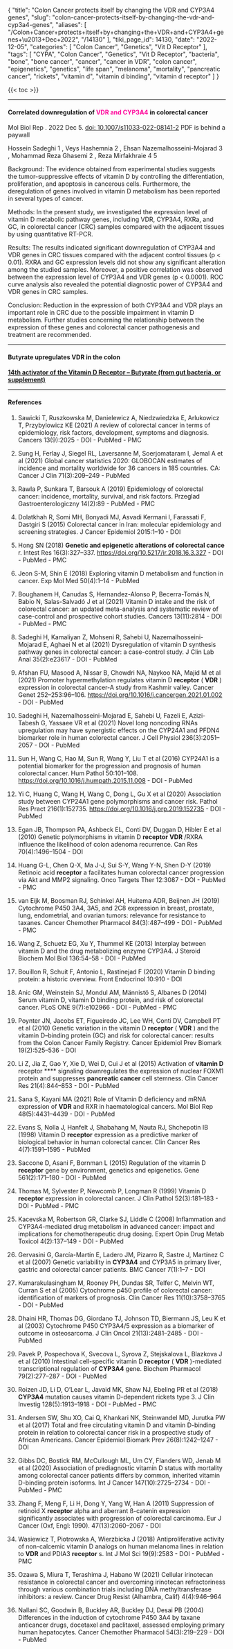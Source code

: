 {
    "title": "Colon Cancer protects itself by changing the VDR and CYP3A4 genes",
    "slug": "colon-cancer-protects-itself-by-changing-the-vdr-and-cyp3a4-genes",
    "aliases": [
        "/Colon+Cancer+protects+itself+by+changing+the+VDR+and+CYP3A4+genes+\u2013+Dec+2022",
        "/14130"
    ],
    "tiki_page_id": 14130,
    "date": "2022-12-05",
    "categories": [
        "Colon Cancer",
        "Genetics",
        "Vit D Receptor"
    ],
    "tags": [
        "CYPA",
        "Colon Cancer",
        "Genetics",
        "Vit D Receptor",
        "bacteria",
        "bone",
        "bone cancer",
        "cancer",
        "cancer in VDR",
        "colon cancer",
        "epigenetics",
        "genetics",
        "life span",
        "melanoma",
        "mortality",
        "pancreatic cancer",
        "rickets",
        "vitamin d",
        "vitamin d binding",
        "vitamin d receptor"
    ]
}


{{< toc >}} 

---

#### Correlated downregulation of <span style="color:#F09;">VDR and CYP3A4</span> in colorectal cancer

Mol Biol Rep . 2022 Dec 5. [doi: 10.1007/s11033-022-08141-2](https://doi.org/10.1007/s11033-022-08141-2) PDF is behind a paywall

Hossein Sadeghi  1 , Veys Hashemnia  2 , Ehsan Nazemalhosseini-Mojarad  3 , Mohammad Reza Ghasemi  2 , Reza Mirfakhraie  4   5

Background: The evidence obtained from experimental studies suggests the tumor-suppressive effects of vitamin D by controlling the differentiation, proliferation, and apoptosis in cancerous cells. Furthermore, the deregulation of genes involved in vitamin D metabolism has been reported in several types of cancer.

Methods: In the present study, we investigated the expression level of vitamin D metabolic pathway genes, including VDR, CYP3A4, RXRa, and GC, in colorectal cancer (CRC) samples compared with the adjacent tissues by using quantitative RT-PCR.

Results: The results indicated significant downregulation of CYP3A4 and VDR genes in CRC tissues compared with the adjacent control tissues (p < 0.01). RXRA and GC expression levels did not show any significant alteration among the studied samples. Moreover, a positive correlation was observed between the expression level of CYP3A4 and VDR genes (p < 0.0001). ROC curve analysis also revealed the potential diagnostic power of CYP3A4 and VDR genes in CRC samples.

Conclusion: Reduction in the expression of both CYP3A4 and VDR plays an important role in CRC due to the possible impairment in vitamin D metabolism. Further studies concerning the relationship between the expression of these genes and colorectal cancer pathogenesis and treatment are recommended.

---

#### Butyrate upregulates VDR in the colon

 **[14th activator of the Vitamin D Receptor – Butyrate (from gut bacteria, or supplement) ](/posts/14th-activator-of-the-vitamin-d-receptor-butyrate-from-gut-bacteria-or-supplement)** 

---

#### References

1. Sawicki T, Ruszkowska M, Danielewicz A, Niedzwiedzka E, Arlukowicz T, Przybylowicz KE (2021) A review of colorectal cancer in terms of epidemiology, risk factors, development, symptoms and diagnosis. Cancers 13(9):2025 - DOI - PubMed - PMC

1. Sung H, Ferlay J, Siegel RL, Laversanne M, Soerjomataram I, Jemal A et al (2021) Global cancer statistics 2020: GLOBOCAN estimates of incidence and mortality worldwide for 36 cancers in 185 countries. CA: Cancer J Clin 71(3):209–249 - PubMed

1. Rawla P, Sunkara T, Barsouk A (2019) Epidemiology of colorectal cancer: incidence, mortality, survival, and risk factors. Przeglad Gastroenterologiczny 14(2):89 - PubMed - PMC

1. Dolatkhah R, Somi MH, Bonyadi MJ, Asvadi Kermani I, Farassati F, Dastgiri S (2015) Colorectal cancer in Iran: molecular epidemiology and screening strategies. J Cancer Epidemiol 2015:1–10 - DOI

1. Hong SN (2018)  **Genetic and epigenetic alterations of colorectal cance** r. Intest Res 16(3):327–337. https://doi.org/10.5217/ir.2018.16.3.327 - DOI - PubMed - PMC

1. Jeon S-M, Shin E (2018) Exploring vitamin D metabolism and function in cancer. Exp Mol Med 50(4):1–14 - PubMed

1. Boughanem H, Canudas S, Hernandez-Alonso P, Becerra-Tomás N, Babio N, Salas-Salvadó J et al (2021) Vitamin D intake and the risk of colorectal cancer: an updated meta-analysis and systematic review of case-control and prospective cohort studies. Cancers 13(11):2814 - DOI - PubMed - PMC

1. Sadeghi H, Kamaliyan Z, Mohseni R, Sahebi U, Nazemalhosseini-Mojarad E, Aghaei N et al (2021) Dysregulation of vitamin D synthesis pathway genes in colorectal cancer: a case-control study. J Clin Lab Anal 35(2):e23617 - DOI - PubMed

1. Afshan FU, Masood A, Nissar B, Chowdri NA, Naykoo NA, Majid M et al (2021) Promoter hypermethylation regulates vitamin D  **receptor**  ( **VDR** ) expression in colorectal cancer-A study from Kashmir valley. Cancer Genet 252–253:96–106. https://doi.org/10.1016/j.cancergen.2021.01.002 - DOI - PubMed

1. Sadeghi H, Nazemalhosseini-Mojarad E, Sahebi U, Fazeli E, Azizi-Tabesh G, Yassaee VR et al (2021) Novel long noncoding RNAs upregulation may have synergistic effects on the CYP24A1 and PFDN4 biomarker role in human colorectal cancer. J Cell Physiol 236(3):2051–2057 - DOI - PubMed

1. Sun H, Wang C, Hao M, Sun R, Wang Y, Liu T et al (2016) CYP24A1 is a potential biomarker for the progression and prognosis of human colorectal cancer. Hum Pathol 50:101–108. https://doi.org/10.1016/j.humpath.2015.11.008 - DOI - PubMed

1. Yi C, Huang C, Wang H, Wang C, Dong L, Gu X et al (2020) Association study between CYP24A1 gene polymorphisms and cancer risk. Pathol Res Pract 216(1):152735. https://doi.org/10.1016/j.prp.2019.152735 - DOI - PubMed

1. Egan JB, Thompson PA, Ashbeck EL, Conti DV, Duggan D, Hibler E et al (2010) Genetic polymorphisms in vitamin D  **receptor**   **VDR** /RXRA influence the likelihood of colon adenoma recurrence. Can Res 70(4):1496–1504 - DOI

1. Huang G-L, Chen Q-X, Ma J-J, Sui S-Y, Wang Y-N, Shen D-Y (2019) Retinoic acid  **receptor**  a facilitates human colorectal cancer progression via Akt and MMP2 signaling. Onco Targets Ther 12:3087 - DOI - PubMed - PMC

1. van Eijk M, Boosman RJ, Schinkel AH, Huitema ADR, Beijnen JH (2019) Cytochrome P450 3A4, 3A5, and 2C8 expression in breast, prostate, lung, endometrial, and ovarian tumors: relevance for resistance to taxanes. Cancer Chemother Pharmacol 84(3):487–499 - DOI - PubMed - PMC

1. Wang Z, Schuetz EG, Xu Y, Thummel KE (2013) Interplay between vitamin D and the drug metabolizing enzyme CYP3A4. J Steroid Biochem Mol Biol 136:54–58 - DOI - PubMed

1. Bouillon R, Schuit F, Antonio L, Rastinejad F (2020) Vitamin D binding protein: a historic overview. Front Endocrinol 10:910 - DOI

1. Anic GM, Weinstein SJ, Mondul AM, Männistö S, Albanes D (2014) Serum vitamin D, vitamin D binding protein, and risk of colorectal cancer. PLoS ONE 9(7):e102966 - DOI - PubMed - PMC

1. Poynter JN, Jacobs ET, Figueiredo JC, Lee WH, Conti DV, Campbell PT et al (2010) Genetic variation in the vitamin D  **receptor**  ( **VDR** ) and the vitamin D–binding protein (GC) and risk for colorectal cancer: results from the Colon Cancer Family Registry. Cancer Epidemiol Prev Biomark 19(2):525–536 - DOI

1. Li Z, Jia Z, Gao Y, Xie D, Wei D, Cui J et al (2015) Activation of  **vitamin D** receptor ****  signaling downregulates the expression of nuclear FOXM1 protein and suppresses  **pancreatic cancer** cell stemness. Clin Cancer Res 21(4):844–853 - DOI - PubMed

1. Sana S, Kayani MA (2021) Role of Vitamin D deficiency and mRNA expression of  **VDR**  and RXR in haematological cancers. Mol Biol Rep 48(5):4431–4439 - DOI - PubMed

1. Evans S, Nolla J, Hanfelt J, Shabahang M, Nauta RJ, Shchepotin IB (1998) Vitamin D  **receptor**  expression as a predictive marker of biological behavior in human colorectal cancer. Clin Cancer Res 4(7):1591–1595 - PubMed

1. Saccone D, Asani F, Bornman L (2015) Regulation of the vitamin D  **receptor**  gene by environment, genetics and epigenetics. Gene 561(2):171–180 - DOI - PubMed

1. Thomas M, Sylvester P, Newcomb P, Longman R (1999) Vitamin D  **receptor**  expression in colorectal cancer. J Clin Pathol 52(3):181–183 - DOI - PubMed - PMC

1. Kacevska M, Robertson GR, Clarke SJ, Liddle C (2008) Inflammation and CYP3A4-mediated drug metabolism in advanced cancer: impact and implications for chemotherapeutic drug dosing. Expert Opin Drug Metab Toxicol 4(2):137–149 - DOI - PubMed

1. Gervasini G, García-Martín E, Ladero JM, Pizarro R, Sastre J, Martínez C et al (2007) Genetic variability in  **CYP3A4** and CYP3A5 in primary liver, gastric and colorectal cancer patients. BMC Cancer 7(1):1–7 - DOI

1. Kumarakulasingham M, Rooney PH, Dundas SR, Telfer C, Melvin WT, Curran S et al (2005) Cytochrome p450 profile of colorectal cancer: identification of markers of prognosis. Clin Cancer Res 11(10):3758–3765 - DOI - PubMed

1. Dhaini HR, Thomas DG, Giordano TJ, Johnson TD, Biermann JS, Leu K et al (2003) Cytochrome P450 CYP3A4/5 expression as a biomarker of outcome in osteosarcoma. J Clin Oncol 21(13):2481–2485 - DOI - PubMed

1. Pavek P, Pospechova K, Svecova L, Syrova Z, Stejskalova L, Blazkova J et al (2010) Intestinal cell-specific vitamin D  **receptor**  ( **VDR** )-mediated transcriptional regulation of  **CYP3A4** gene. Biochem Pharmacol 79(2):277–287 - DOI - PubMed

1. Roizen JD, Li D, O’Lear L, Javaid MK, Shaw NJ, Ebeling PR et al (2018)  **CYP3A4** mutation causes vitamin D-dependent rickets type 3. J Clin Investig 128(5):1913–1918 - DOI - PubMed - PMC

1. Andersen SW, Shu XO, Cai Q, Khankari NK, Steinwandel MD, Jurutka PW et al (2017) Total and free circulating vitamin D and vitamin D-binding protein in relation to colorectal cancer risk in a prospective study of African Americans. Cancer Epidemiol Biomark Prev 26(8):1242–1247 - DOI

1. Gibbs DC, Bostick RM, McCullough ML, Um CY, Flanders WD, Jenab M et al (2020) Association of prediagnostic vitamin D status with mortality among colorectal cancer patients differs by common, inherited vitamin D-binding protein isoforms. Int J Cancer 147(10):2725–2734 - DOI - PubMed - PMC

1. Zhang F, Meng F, Li H, Dong Y, Yang W, Han A (2011) Suppression of retinoid X  **receptor**  alpha and aberrant ß-catenin expression significantly associates with progression of colorectal carcinoma. Eur J Cancer (Oxf, Engl: 1990). 47(13):2060–2067 - DOI

1. Wasiewicz T, Piotrowska A, Wierzbicka J (2018) Antiproliferative activity of non-calcemic vitamin D analogs on human melanoma lines in relation to  **VDR**  and PDIA3  **receptor** s. Int J Mol Sci 19(9):2583 - DOI - PubMed - PMC

1. Ozawa S, Miura T, Terashima J, Habano W (2021) Cellular irinotecan resistance in colorectal cancer and overcoming irinotecan refractoriness through various combination trials including DNA methyltransferase inhibitors: a review. Cancer Drug Resist (Alhambra, Calif) 4(4):946–964

1. Nallani SC, Goodwin B, Buckley AR, Buckley DJ, Desai PB (2004) Differences in the induction of cytochrome P450 3A4 by taxane anticancer drugs, docetaxel and paclitaxel, assessed employing primary human hepatocytes. Cancer Chemother Pharmacol 54(3):219–229 - DOI - PubMed

<!-- ~tc~ (alias(Colon Cancer protects itself by downregulating  2 Vitamin D genes – Dec 2022)) ~/tc~ -->

<!-- ~tc~ (alias(Colon Cancer protects itself by downregulating the VDR and CYP3A4 genes – Dec 2022)) ~/tc~ -->